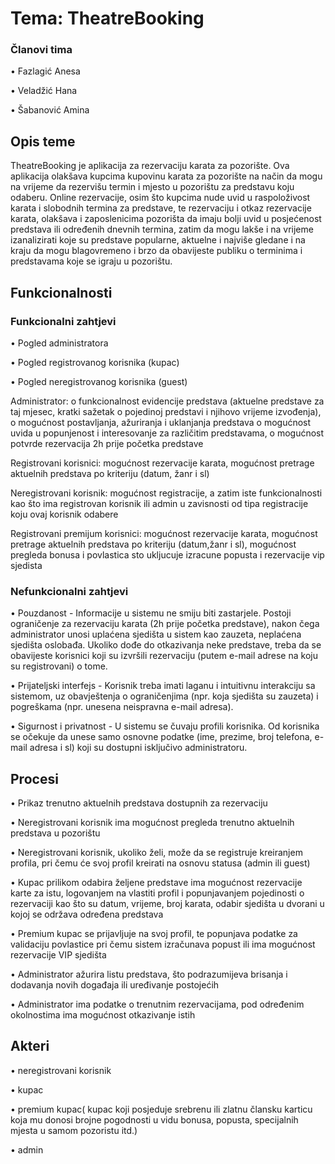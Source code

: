 # Tema: TheatreBooking

### Članovi tima

•	Fazlagić Anesa

•	Veladžić Hana

•	Šabanović Amina


## Opis teme

TheatreBooking je aplikacija za rezervaciju karata za pozorište. Ova aplikacija olakšava kupcima kupovinu karata za pozorište na način da mogu na vrijeme da rezervišu termin i mjesto u pozorištu za predstavu koju odaberu. Online rezervacije, osim što kupcima nude uvid u raspoloživost karata i slobodnih termina za predstave, te rezervaciju i otkaz rezervacije karata, olakšava i zaposlenicima pozorišta da imaju bolji uvid u posjećenost predstava ili određenih dnevnih termina, zatim da mogu lakše i na vrijeme izanalizirati koje su predstave popularne, aktuelne i najviše gledane i na kraju da mogu blagovremeno i brzo da obavijeste publiku o terminima i predstavama koje se igraju u pozorištu.


## Funkcionalnosti


### Funkcionalni zahtjevi

• Pogled administratora

• Pogled registrovanog korisnika (kupac)

• Pogled neregistrovanog korisnika (guest)

Administrator: o funkcionalnost evidencije predstava (aktuelne predstave za taj mjesec, kratki sažetak o pojedinoj predstavi i njihovo vrijeme izvođenja), o mogućnost postavljanja, ažuriranja i uklanjanja predstava o mogućnost uvida u popunjenost i interesovanje za različitim predstavama, o mogućnost potvrde rezervacija 2h prije početka predstave

Registrovani korisnici: mogućnost rezervacije karata, mogućnost pretrage aktuelnih predstava po kriteriju (datum, žanr i sl)

Neregistrovani korisnik: mogućnost registracije, a zatim iste funkcionalnosti kao što ima registrovan korisnik ili admin u zavisnosti od tipa registracije koju ovaj korisnik odabere

Registrovani premijum korisnici: mogućnost rezervacije karata, mogućnost pretrage aktuelnih predstava po kriteriju (datum,žanr i sl), mogućnost pregleda bonusa i povlastica sto ukljucuje izracune popusta i rezervacije vip sjedista



### Nefunkcionalni zahtjevi

• Pouzdanost - Informacije u sistemu ne smiju biti zastarjele.
Postoji ograničenje za rezervaciju karata (2h prije početka predstave), nakon čega administrator unosi uplaćena sjedišta u sistem kao zauzeta, neplaćena sjedišta oslobađa. Ukoliko dođe do otkazivanja neke predstave, treba da se obavijeste korisnici koji su izvršili rezervaciju (putem e-mail adrese na koju su registrovani) o tome.

• Prijateljski interfejs - Korisnik treba imati laganu i intuitivnu interakciju sa sistemom, uz obavještenja o ograničenjima (npr. koja sjedišta su zauzeta) i pogreškama (npr. unesena neispravna e-mail adresa).

• Sigurnost i privatnost - U sistemu se čuvaju profili korisnika. Od korisnika se očekuje da unese samo osnovne podatke (ime, prezime, broj telefona, e-mail adresa i sl) koji su dostupni isključivo administratoru.



## Procesi 

• Prikaz trenutno aktuelnih predstava dostupnih za rezervaciju

• Neregistrovani korisnik ima mogućnost pregleda trenutno aktuelnih predstava u pozorištu

• Neregistrovani korisnik, ukoliko želi, može da se registruje kreiranjem profila, pri čemu će svoj profil kreirati na osnovu statusa (admin ili guest)

• Kupac prilikom odabira željene predstave ima mogućnost rezervacije karte za istu, logovanjem na vlastiti profil i popunjavanjem pojedinosti o rezervaciji kao što su datum, vrijeme, broj karata, odabir sjedišta u dvorani u kojoj se održava određena predstava

• Premium kupac se prijavljuje na svoj profil, te popunjava podatke za validaciju povlastice pri čemu sistem izračunava popust ili ima mogućnost rezervacije VIP sjedišta

• Administrator ažurira listu predstava, što podrazumijeva brisanja i dodavanja novih događaja ili uređivanje postojećih

• Administrator ima podatke o trenutnim rezervacijama, pod određenim okolnostima ima mogućnost otkazivanje istih



## Akteri
•	neregistrovani korisnik

•	kupac

•	premium kupac( kupac koji posjeduje srebrenu ili zlatnu člansku karticu koja mu donosi brojne pogodnosti u vidu bonusa, popusta, specijalnih mjesta u samom pozoristu itd.) 

•	admin




 

